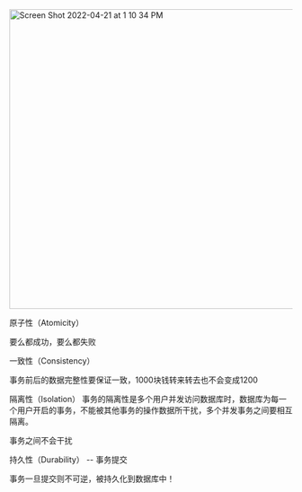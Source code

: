 
<img width="534" alt="Screen Shot 2022-04-21 at 1 10 34 PM" src="https://user-images.githubusercontent.com/59748598/164544438-ef26b145-9449-4738-80d9-394705a089a8.png">


原子性（Atomicity）

要么都成功，要么都失败

一致性（Consistency）

事务前后的数据完整性要保证一致，1000块钱转来转去也不会变成1200

隔离性（Isolation） 事务的隔离性是多个用户并发访问数据库时，数据库为每一个用户开启的事务，不能被其他事务的操作数据所干扰，多个并发事务之间要相互隔离。

事务之间不会干扰

持久性（Durability） -- 事务提交

事务一旦提交则不可逆，被持久化到数据库中！
